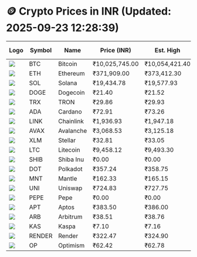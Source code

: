 # 🪙 Crypto Prices in INR (Updated: 2025-09-23 12:28:39)

| Logo | Symbol | Name       | Price (INR) | Est. High | Est. Low | Gross Profit | Fees | Net Profit | ROI % |
|------|--------|------------|-------------|-----------|----------|---------------|------|-------------|--------|
| ![](https://coin-images.coingecko.com/coins/images/1/large/bitcoin.png?1696501400) | BTC    | Bitcoin    | ₹10,025,745.00 | ₹10,054,421.40 | ₹9,997,068.60 | ₹573.70 | ₹200.00 | ₹373.70 | 0.37% |
| ![](https://coin-images.coingecko.com/coins/images/279/large/ethereum.png?1696501628) | ETH    | Ethereum   | ₹371,909.00 | ₹373,412.30 | ₹370,405.70 | ₹811.70 | ₹200.00 | ₹611.70 | 0.61% |
| ![](https://coin-images.coingecko.com/coins/images/4128/large/solana.png?1718769756) | SOL    | Solana     | ₹19,434.78 | ₹19,577.93 | ₹19,291.63 | ₹1,484.11 | ₹200.00 | ₹1,284.11 | 1.28% |
| ![](https://coin-images.coingecko.com/coins/images/5/large/dogecoin.png?1696501409) | DOGE   | Dogecoin   | ₹21.40 | ₹21.52 | ₹21.28 | ₹1,085.30 | ₹200.00 | ₹885.30 | 0.89% |
| ![](https://coin-images.coingecko.com/coins/images/1094/large/tron-logo.png?1696502193) | TRX    | TRON       | ₹29.86 | ₹29.93 | ₹29.79 | ₹463.23 | ₹200.00 | ₹263.23 | 0.26% |
| ![](https://coin-images.coingecko.com/coins/images/975/large/cardano.png?1696502090) | ADA    | Cardano    | ₹72.91 | ₹73.26 | ₹72.56 | ₹971.64 | ₹200.00 | ₹771.64 | 0.77% |
| ![](https://coin-images.coingecko.com/coins/images/877/large/chainlink-new-logo.png?1696502009) | LINK   | Chainlink  | ₹1,936.93 | ₹1,947.18 | ₹1,926.68 | ₹1,063.48 | ₹200.00 | ₹863.48 | 0.86% |
| ![](https://coin-images.coingecko.com/coins/images/12559/large/Avalanche_Circle_RedWhite_Trans.png?1696512369) | AVAX   | Avalanche  | ₹3,068.53 | ₹3,125.18 | ₹3,011.88 | ₹3,761.70 | ₹200.00 | ₹3,561.70 | 3.56% |
| ![](https://coin-images.coingecko.com/coins/images/100/large/fmpFRHHQ_400x400.jpg?1735231350) | XLM    | Stellar    | ₹32.81 | ₹33.05 | ₹32.57 | ₹1,464.47 | ₹200.00 | ₹1,264.47 | 1.26% |
| ![](https://coin-images.coingecko.com/coins/images/2/large/litecoin.png?1696501400) | LTC    | Litecoin   | ₹9,458.12 | ₹9,493.30 | ₹9,422.94 | ₹746.77 | ₹200.00 | ₹546.77 | 0.55% |
| ![](https://coin-images.coingecko.com/coins/images/11939/large/shiba.png?1696511800) | SHIB   | Shiba Inu  | ₹0.00 | ₹0.00 | ₹0.00 | ₹993.41 | ₹200.00 | ₹793.41 | 0.79% |
| ![](https://coin-images.coingecko.com/coins/images/12171/large/polkadot.png?1696512008) | DOT    | Polkadot   | ₹357.24 | ₹358.75 | ₹355.73 | ₹846.70 | ₹200.00 | ₹646.70 | 0.65% |
| ![](https://coin-images.coingecko.com/coins/images/30980/large/Mantle-Logo-mark.png?1739213200) | MNT    | Mantle     | ₹162.33 | ₹165.15 | ₹159.51 | ₹3,539.66 | ₹200.00 | ₹3,339.66 | 3.34% |
| ![](https://coin-images.coingecko.com/coins/images/12504/large/uniswap-logo.png?1720676669) | UNI    | Uniswap    | ₹724.83 | ₹727.75 | ₹721.91 | ₹809.94 | ₹200.00 | ₹609.94 | 0.61% |
| ![](https://coin-images.coingecko.com/coins/images/29850/large/pepe-token.jpeg?1696528776) | PEPE   | Pepe       | ₹0.00 | ₹0.00 | ₹0.00 | ₹1,076.95 | ₹200.00 | ₹876.95 | 0.88% |
| ![](https://coin-images.coingecko.com/coins/images/26455/large/aptos_round.png?1696525528) | APT    | Aptos      | ₹383.50 | ₹386.00 | ₹381.00 | ₹1,312.60 | ₹200.00 | ₹1,112.60 | 1.11% |
| ![](https://coin-images.coingecko.com/coins/images/16547/large/arb.jpg?1721358242) | ARB    | Arbitrum   | ₹38.51 | ₹38.76 | ₹38.26 | ₹1,285.80 | ₹200.00 | ₹1,085.80 | 1.09% |
| ![](https://coin-images.coingecko.com/coins/images/25751/large/kaspa-icon-exchanges.png?1696524837) | KAS    | Kaspa      | ₹7.10 | ₹7.16 | ₹7.04 | ₹1,790.54 | ₹200.00 | ₹1,590.54 | 1.59% |
| ![](https://coin-images.coingecko.com/coins/images/11636/large/rndr.png?1696511529) | RENDER | Render     | ₹322.47 | ₹324.90 | ₹320.04 | ₹1,518.56 | ₹200.00 | ₹1,318.56 | 1.32% |
| ![](https://coin-images.coingecko.com/coins/images/25244/large/Optimism.png?1696524385) | OP     | Optimism   | ₹62.42 | ₹62.78 | ₹62.06 | ₹1,165.03 | ₹200.00 | ₹965.03 | 0.97% |
